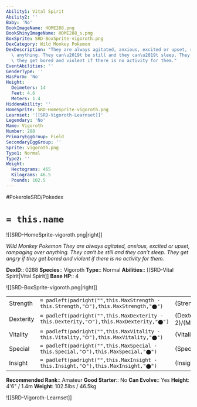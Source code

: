 ```yaml
---
Ability1: Vital Spirit
Ability2: ''
Baby: 'No'
BookImageName: HOME288.png
BookShinyImageName: HOME288_s.png
BoxSprite: SRD-BoxSprite-vigoroth.png
DexCategory: Wild Monkey Pokemon
DexDescription: "They are always agitated, anxious, excited or upset, rampaging over\
  \ anything. They can\u2019t be still and they can\u2019t sleep. They get angry if\
  \ they get bored and violent if there is no activity for them."
EventAbilities: ''
GenderType: ''
HasForm: 'No'
Height:
  Deimeters: 14
  Feet: 4.6
  Meters: 1.4
HiddenAbility: ''
HomeSprite: SRD-HomeSprite-vigoroth.png
Learnset: '[[SRD-Vigoroth-Learnset]]'
Legendary: 'No'
Name: Vigoroth
Number: 288
PrimaryEggGroup: Field
SecondaryEggGroup: ''
Sprite: vigoroth.png
Type1: Normal
Type2: ''
Weight:
  Hectograms: 465
  Kilograms: 46.5
  Pounds: 102.5
---
```


#PokeroleSRD/Pokedex

# `= this.name`

![[SRD-HomeSprite-vigoroth.png|right]]

*Wild Monkey Pokemon*
*They are always agitated, anxious, excited or upset, rampaging over anything. They can’t be still and they can’t sleep. They get angry if they get bored and violent if there is no activity for them.*

**DexID**:: 0288
**Species**:: Vigoroth
**Type**:: Normal
**Abilities**:: [[SRD-Vital Spirit|Vital Spirit]]
**Base HP**:: 4

![[SRD-BoxSprite-vigoroth.png|right]]

|           |                                                                                        |                                          |
| --------- | -------------------------------------------------------------------------------------- | ---------------------------------------- |
| Strength  | `= padleft(padright("",this.MaxStrength - this.Strength,"⭘"),this.MaxStrength,"⬤")`    | (Strength::2)/(MaxStrength::5)   |
| Dexterity | `= padleft(padright("",this.MaxDexterity - this.Dexterity,"⭘"),this.MaxDexterity,"⬤")` | (Dexterity:: 2)/(MaxDexterity::5) |
| Vitality  | `= padleft(padright("",this.MaxVitality - this.Vitality,"⭘"),this.MaxVitality,"⬤")`    | (Vitality::2)/(MaxVitality::5)   |
| Special   | `= padleft(padright("",this.MaxSpecial - this.Special,"⭘"),this.MaxSpecial,"⬤")`       | (Special::2)/(MaxSpecial::4)     |
| Insight   | `= padleft(padright("",this.MaxInsight - this.Insight,"⭘"),this.MaxInsight,"⬤")`       | (Insight::2)/(MaxInsight::4)     |

**Recommended Rank**:: Amateur
**Good Starter**:: No
**Can Evolve**:: Yes
**Height**: 4'6" / 1.4m
**Weight**: 102.5lbs / 46.5kg

![[SRD-Vigoroth-Learnset]]